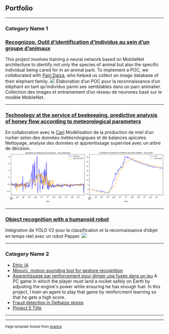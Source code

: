 ## Portfolio

---

### Category Name 1 

### [Recognizoo, Outil d’identification d’individus au sein d’un groupe d’animaux](/sample_page)
This project involves training a neural network based on MobileNet architecture to identify not only the species of animal but also the specific individual being cared for in an animal park. To implement a POC, we collaborated with [Pairi Daiza](https://www.pairidaiza.eu/fr/decouvrir-le-parc), who helped us collect an image database of their elephant family. 
<img src="images/dummy_thumbnail.jpg?raw=true"/>
Élaboration d’un POC  pour la reconnaissance d’un éléphant en tant qu’individus parmi ses semblables dans un parc animalier. Collection des images et entrainement d’un réseau de neurones basé sur le modèle MobileNet.    

---
### [Technology at the service of beekeeping, predictive analysis of honey flow according to meteorological parameters](/pdf/204_TECHNOLOGIE.pdf)
En collaboration avec le [Cari](https://cari.be/-Qui-sommes-nous-.html?lang=fr)
Modélisation de la production de miel d’un rucher selon des données météorologiques et de balances apicoles. Nettoyage, analyse des données et apprentissage supervisé avec un arbre de décision.
<img src="images/mois_pluie_dt.png"/>

---
### [Object recognition with a humanoid robot ](https://youtu.be/oR90AfM_8Po)
Intégration de YOLO V2 pour la classification et la reconnaissance d’objet en temps réel avec un robot Pepper.
<img src="images/dummy_thumbnail.jpg?raw=true"/>

---

### Category Name 2

- [Ethic IA](https://ethique.ig.umons.ac.be/posts/2018-2019/D/index.html)
- [Moovic, motion sounding tool for gesture recognition ](https://youtu.be/qJFC17VqnXc)
- [Apprentissage par renforcement pour diriger une fusée dans un jeu](http://example.com/)
A PC game in which the player must land a rocket safely on Earth by adjusting the engine's power while ensuring he has enough fuel.  In this project, I train an agent to play that game by reinforcment learning so that he gets a high score. 
- [Fraud detection in Delhaize stores](http://example.com/)
- [Project 5 Title](http://example.com/)

---




---
<p style="font-size:11px">Page template forked from <a href="https://github.com/evanca/quick-portfolio">evanca</a></p>
<!-- Remove above link if you don't want to attibute -->
